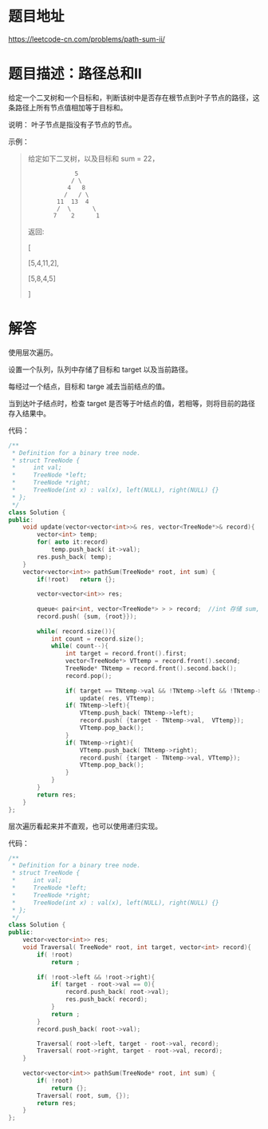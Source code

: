# 题目地址

https://leetcode-cn.com/problems/path-sum-ii/

# 题目描述：路径总和II

给定一个二叉树和一个目标和，判断该树中是否存在根节点到叶子节点的路径，这条路径上所有节点值相加等于目标和。

说明： 叶子节点是指没有子节点的节点。

示例：
>给定如下二叉树，以及目标和 sum = 22，
>```
>              5
>             / \
>            4   8
>           /   / \
>         11  13  4
>         /  \      \
>        7    2      1
>```
>返回:
>
>[
>
>   [5,4,11,2],
>
>   [5,8,4,5]
>
>]

# 解答

使用层次遍历。

设置一个队列，队列中存储了目标和 target 以及当前路径。

每经过一个结点，目标和 targe 减去当前结点的值。

当到达叶子结点时，检查 target 是否等于叶结点的值，若相等，则将目前的路径存入结果中。

代码：
```cpp
/**
 * Definition for a binary tree node.
 * struct TreeNode {
 *     int val;
 *     TreeNode *left;
 *     TreeNode *right;
 *     TreeNode(int x) : val(x), left(NULL), right(NULL) {}
 * };
 */
class Solution {
public:
    void update(vector<vector<int>>& res, vector<TreeNode*>& record){
        vector<int> temp;
        for( auto it:record)
            temp.push_back( it->val);
        res.push_back( temp);
    }
    vector<vector<int>> pathSum(TreeNode* root, int sum) {
        if(!root)   return {};
        
        vector<vector<int>> res;
        
        queue< pair<int, vector<TreeNode*> > > record;  //int 存储 sum, vector 存储结点（当前结点总在最后一个）
        record.push( {sum, {root}});
        
        while( record.size()){
            int count = record.size();
            while( count--){
                int target = record.front().first;
                vector<TreeNode*> VTtemp = record.front().second;
                TreeNode* TNtemp = record.front().second.back();
                record.pop();
                
                if( target == TNtemp->val && !TNtemp->left && !TNtemp->right)   //到达叶结点时
                    update( res, VTtemp);
                if( TNtemp->left){
                    VTtemp.push_back( TNtemp->left);
                    record.push( {target - TNtemp->val,  VTtemp});
                    VTtemp.pop_back();
                }
                if( TNtemp->right){
                    VTtemp.push_back( TNtemp->right);
                    record.push( {target - TNtemp->val, VTtemp});
                    VTtemp.pop_back();
                }
            }
        }
        return res;
    }
};
```

层次遍历看起来并不直观，也可以使用递归实现。

代码：
```cpp
/**
 * Definition for a binary tree node.
 * struct TreeNode {
 *     int val;
 *     TreeNode *left;
 *     TreeNode *right;
 *     TreeNode(int x) : val(x), left(NULL), right(NULL) {}
 * };
 */
class Solution {
public:
    vector<vector<int>> res;
    void Traversal( TreeNode* root, int target, vector<int> record){
        if( !root)
            return ;
        
        if( !root->left && !root->right){
            if( target - root->val == 0){
                record.push_back( root->val);
                res.push_back( record);
            }       
            return ;
        }        
        record.push_back( root->val);

        Traversal( root->left, target - root->val, record);
        Traversal( root->right, target - root->val, record);
    }
    
    vector<vector<int>> pathSum(TreeNode* root, int sum) {
        if( !root)
            return {};
        Traversal( root, sum, {});
        return res;
    }
};
```
